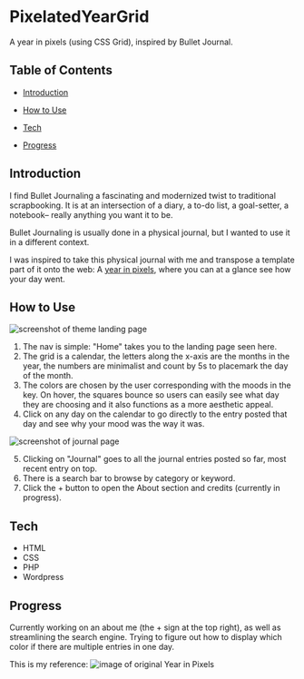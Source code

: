 # PixelatedYearGrid
A year in pixels (using CSS Grid), inspired by Bullet Journal.
## Table of Contents

* [Introduction](#introduction)

* [How to Use](#how-to-use)

* [Tech](#tech)

* [Progress](#progress)

## Introduction 

I find Bullet Journaling a fascinating and modernized twist to traditional scrapbooking. It is at an intersection of a diary, a to-do list, a goal-setter, a notebook– really anything you want it to be.

Bullet Journaling is usually done in a physical journal, but I wanted to use it in a different context.

I was inspired to take this physical journal with me and transpose a template part of it onto the web: A [year in pixels](http://bulletjournal.com/year-pixels/), where you can at a glance see how your day went.

## How to Use

![screenshot of theme landing page](https://imgur.com/20ZJm0a.png)

1. The nav is simple: "Home" takes you to the landing page seen here.
2. The grid is a calendar, the letters along the x-axis are the months in the year, the numbers are minimalist and count by 5s to placemark the day of the month.
3. The colors are chosen by the user corresponding with the moods in the key. On hover, the squares bounce so users can easily see what day they are choosing and it also functions as a more aesthetic appeal.
4. Click on any day on the calendar to go directly to the entry posted that day and see why your mood was the way it was.

![screenshot of journal page](https://i.imgur.com/DQbi3EE.png)

5. Clicking on "Journal" goes to all the journal entries posted so far, most recent entry on top.
6. There is a search bar to browse by category or keyword.
7. Click the + button to open the About section and credits (currently in progress).

## Tech

* HTML
* CSS
* PHP
* Wordpress

## Progress

Currently working on an about me (the + sign at the top right), as well as streamlining the search engine. Trying to figure out how to display which color if there are multiple entries in one day.

This is my reference:
![image of original Year in Pixels](http://i1.wp.com/bulletjournal.com/wp-content/uploads/2017/05/Camille-Year-in-Pixels-4.png)
